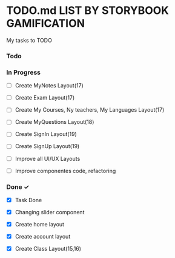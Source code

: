 # TODO.md LIST BY STORYBOOK GAMIFICATION

My tasks to TODO 

### Todo


### In Progress
- [ ] Create MyNotes Layout(17)
- [ ] Create Exam Layout(17)
- [ ] Create My Courses, Ny teachers, My Languages Layout(17)

- [ ] Create MyQuestions Layout(18)
- [ ] Create SignIn Layout(19)
- [ ] Create SignUp Layout(19)

- [ ] Improve all UI/UX Layouts

- [ ] Improve componentes code, refactoring

### Done ✓

- [x] Task Done

- [x] Changing slider component
- [x] Create home layout
- [x] Create account layout

- [x] Create Class Layout(15,16)